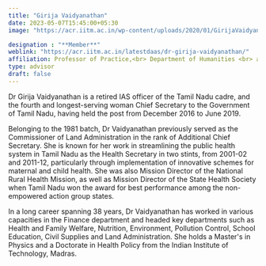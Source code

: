 ```yaml
---
title: "Girija Vaidyanathan"
date: 2023-05-07T15:45:00+05:30
image: "https://acr.iitm.ac.in/wp-content/uploads/2020/01/GirijaVaidyanathan.jpg"

designation : "**Member**"
weblink: "https://acr.iitm.ac.in/latestdaas/dr-girija-vaidyanathan/"
affiliation: Professor of Practice,<br> Department of Humanities <br> and Social Sciences, IIT Madras
type: advisor
draft: false
---
```

Dr Girija Vaidyanathan is a retired IAS officer of the Tamil Nadu cadre, and the fourth and longest-serving woman Chief Secretary to the Government of Tamil Nadu, having held the post from December 2016 to June 2019.

Belonging to the 1981 batch, Dr Vaidyanathan previously served as the Commissioner of Land Administration in the rank of Additional Chief Secretary. She is known for her work in streamlining the public health system in Tamil Nadu as the Health Secretary in two stints, from 2001-02 and 2011-12, particularly through implementation of innovative schemes for maternal and child health. She was also Mission Director of the National Rural Health Mission, as well as Mission Director of the State Health Society when Tamil Nadu won the award for best performance among the non-empowered action group states.

In a long career spanning 38 years, Dr Vaidyanathan has worked in various capacities in the Finance department and headed key departments such as Health and Family Welfare, Nutrition, Environment, Pollution Control, School Education, Civil Supplies and Land Administration. She holds a Master's in Physics and a Doctorate in Health Policy from the Indian Institute of Technology, Madras.